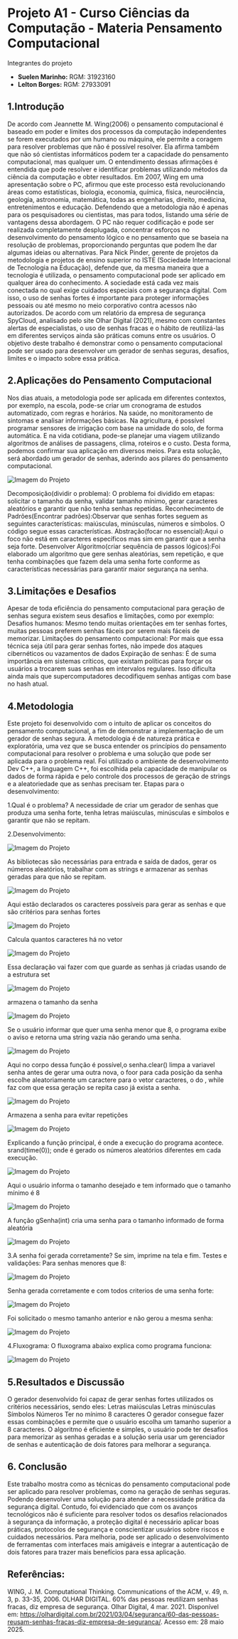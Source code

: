 # Projeto A1 - Curso Ciências da Computação - Materia Pensamento Computacional
Integrantes do projeto
- **Suelen Marinho:** RGM: 31923160
- **Lelton Borges:** RGM: 27933091

## 1.Introdução

De acordo com Jeannette M. Wing(2006) o pensamento computacional é baseado em poder e limites dos processos da computação independentes se forem executados por um humano ou máquina, ele permite a coragem para resolver problemas que não é possível resolver. Ela afirma também que não só cientistas informáticos podem ter a capacidade do pensamento computacional, mas qualquer um. O entendimento dessas afirmações é entendida que pode resolver e identificar problemas utilizando métodos da ciência da computação e obter resultados. 
Em 2007, Wing em uma apresentação sobre o PC, afirmou que este processo está revolucionando áreas como estatísticas, biologia, economia, química, física, neurociência, geologia, astronomia, matemática, todas as engenharias, direito, medicina, entretenimentos e educação. Defendendo que a metodologia não é apenas para os pesquisadores ou cientistas, mas para todos, listando uma série de vantagens dessa abordagem.
O PC não requer codificação e pode ser realizada completamente desplugada, concentrar esforços no desenvolvimento do pensamento lógico e no pensamento que se baseia na resolução de problemas, proporcionando perguntas que podem lhe dar algumas ideias ou alternativas. Para Nick Pinder, gerente de projetos da metodologia e projetos de ensino superior no ISTE (Sociedade Internacional de Tecnologia na Educação), defende que, da mesma maneira que a tecnologia é utilizada, o pensamento computacional pode ser aplicado em qualquer área do conhecimento.
A sociedade está cada vez mais conectada no qual exige cuidados especiais com a segurança digital. Com isso, o uso de senhas fortes é importante para proteger informações pessoais ou até mesmo no meio corporativo contra acessos não autorizados. De acordo com um relatório da empresa de segurança SpyCloud, analisado pelo site Olhar Digital (2021), mesmo com constantes alertas de especialistas, o uso de senhas fracas e o hábito de reutilizá-las em diferentes serviços ainda são práticas comuns entre os usuários.
O objetivo deste trabalho é demonstrar como o pensamento computacional pode ser usado para desenvolver um gerador de senhas seguras, desafios, limites e o impacto sobre essa prática.

## 2.Aplicações do Pensamento Computacional
Nos dias atuais, a metodologia pode ser aplicada em diferentes contextos, por exemplo, na escola, pode-se criar um cronograma de estudos automatizado, com regras e horários. Na saúde, no monitoramento de sintomas e analisar informações básicas. Na agricultura, é possível programar sensores de irrigação com base na umidade do solo, de forma automática. E na vida cotidiana, pode-se planejar uma viagem utilizando algoritmos de análises de passagens, clima, roteiros e o custo.
Desta forma, podemos confirmar sua aplicação em diversos meios. Para esta solução, será abordado um gerador de senhas, aderindo aos pilares do pensamento computacional.

![Imagem do Projeto](./imagens/imagem1.png)

Decomposição(dividir o problema): O problema foi dividido em etapas: solicitar o tamanho da senha, validar tamanho mínimo, gerar caracteres aleatórios e garantir que não tenha senhas repetidas.
Reconhecimento de Padrões(Encontrar padrões):Observar que senhas fortes seguem as seguintes características: maiúsculas, minúsculas, números e símbolos. O código segue essas características.
Abstração(focar no essencial):Aqui o foco não está em caracteres específicos mas sim em garantir que a senha seja forte.
Desenvolver Algoritmo(criar sequência de passos lógicos):Foi elaborado um algoritmo que gere senhas aleatórias, sem repetição, e que tenha combinações que fazem dela uma senha forte conforme as características necessárias para garantir maior segurança na senha.

## 3.Limitações e Desafios
Apesar de toda eficiência do pensamento computacional para geração de senhas segura existem seus desafios e limitações, como por exemplo: 
Desafios humanos: Mesmo tendo muitas orientações em ter senhas fortes, muitas pessoas preferem senhas fáceis por serem mais fáceis de memorizar.
Limitações do pensamento computacional: Por mais que essa técnica seja útil para gerar senhas fortes, não impede dos ataques cibernéticos ou vazamentos de dados
Expiração de senhas: É de suma importância em sistemas críticos, que existam políticas para forçar os usuários a trocarem suas senhas em intervalos regulares. Isso dificulta ainda mais que supercomputadores decodifiquem senhas antigas com base no hash atual.

## 4.Metodologia

Este projeto foi desenvolvido com o intuito de aplicar os conceitos do pensamento computacional, a fim de demonstrar a implementação de um gerador de senhas segura. A metodologia é de natureza prática e exploratória, uma vez que se busca entender os princípios do pensamento computacional para resolver o problema e uma solução que pode ser aplicada para o problema real. Foi utilizado o ambiente de desenvolvimento Dev C++, a linguagem C++, foi escolhida pela capacidade de manipular os dados de forma rápida e pelo controle dos processos de geração de strings e a aleatoriedade que as senhas precisam ter.
Etapas para o desenvolvimento:

1.Qual é o problema?
A necessidade de criar um gerador de senhas que produza uma senha forte, tenha letras maiúsculas, minúsculas e símbolos e garantir que não se repitam. 

2.Desenvolvimento:

![Imagem do Projeto](./imagens/imagem2.png)

As bibliotecas são necessárias para entrada e saída de dados, gerar os números aleatórios, trabalhar com as strings e armazenar as senhas geradas para que não se repitam.

![Imagem do Projeto](./imagens/imagem3.png)

Aqui estão declarados os caracteres possíveis para gerar as senhas e que são critérios para senhas fortes

![Imagem do Projeto](./imagens/imagem4.png)

Calcula quantos caracteres há no vetor

![Imagem do Projeto](./imagens/imagem5.png)

Essa declaração vai fazer com que guarde as senhas já criadas usando de a estrutura set

![Imagem do Projeto](./imagens/imagem111.png)

armazena o tamanho da senha

![Imagem do Projeto](./imagens/imagem6.png)

Se o usuário informar que quer uma senha menor que 8, o programa exibe o aviso e retorna uma string vazia não gerando uma senha.

![Imagem do Projeto](./imagens/imagem7.png)

Aqui no corpo dessa função é possível,o senha.clear() limpa a variavel senha antes de gerar uma outra nova, o foor para cada posição da senha escolhe aleatoriamente um caractere para o vetor caracteres, o do , while faz com que essa geração se repita caso já exista a senha.

![Imagem do Projeto](./imagens/imagem8.png)

Armazena a senha para evitar repetições

![Imagem do Projeto](./imagens/imagem9.png)

Explicando a função principal, é onde a execução do programa acontece. 
srand(time(0)); onde é gerado os números aleatórios diferentes em cada execução.

![Imagem do Projeto](./imagens/imagem10.png)

Aqui o usuário informa o tamanho desejado e tem informado que o tamanho mínimo é 8

![Imagem do Projeto](./imagens/imagem11.png)

A função gSenha(int) cria uma senha para o tamanho informado de forma aleatória

![Imagem do Projeto](./imagens/imagem12.png)

3.A senha foi gerada corretamente? Se sim, imprime na tela e fim.
Testes e validações: 
Para senhas menores que 8:

![Imagem do Projeto](./imagens/imagem13.png)

Senha gerada corretamente e com todos criterios de uma senha forte: 

![Imagem do Projeto](./imagens/imagem14.png)

Foi solicitado o mesmo tamanho anterior e não gerou a mesma senha:

![Imagem do Projeto](./imagens/imagem15.png)

4.Fluxograma:
O fluxograma abaixo explica como programa funciona: 

![Imagem do Projeto](./imagens/imagem16.png)

## 5.Resultados e Discussão
O gerador desenvolvido foi capaz de gerar senhas fortes utilizados os critérios necessários, sendo eles:
Letras maiúsculas
Letras minúsculas
Símbolos
Números
Ter no mínimo 8 caracteres 
O gerador consegue fazer essas combinações e permite que o usuário escolha um tamanho superior a 8 caracteres. 
O algoritmo é eficiente e simples, o usuário pode ter desafios para memorizar as senhas geradas e a solução seria usar um gerenciador de senhas e autenticação de dois fatores para melhorar a segurança.

## 6. Conclusão
Este trabalho mostra como as técnicas do pensamento computacional pode
ser aplicado para resolver problemas, como na geração de senhas seguras. Podendo desenvolver uma solução para atender a necessidade prática da segurança digital.
Contudo, foi evidenciado que com os avanços tecnológicos não é suficiente para resolver todos os desafios relacionados à segurança da informação, a proteção digital é necessário aplicar boas práticas, protocolos de segurança e conscientizar usuários sobre riscos e cuidados necessários. 
Para melhoria, pode ser aplicado o desenvolvimento de ferramentas com interfaces mais amigáveis e integrar a autenticação de dois fatores para trazer mais benefícios para essa aplicação.

## Referências:
WING, J. M. Computational Thinking. Communications of the ACM, v. 49, n. 3, p. 33-35, 2006.
OLHAR DIGITAL. 60% das pessoas reutilizam senhas fracas, diz empresa de segurança. Olhar Digital, 4 mar. 2021. Disponível em: https://olhardigital.com.br/2021/03/04/seguranca/60-das-pessoas-reusam-senhas-fracas-diz-empresa-de-seguranca/. Acesso em: 28 maio 2025.

